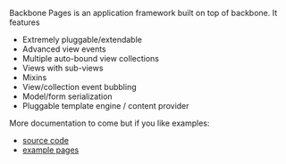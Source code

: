 Backbone Pages is an application framework built on top of backbone.  It features
 * Extremely pluggable/extendable
 * Advanced view events
 * Multiple auto-bound view collections
 * Views with sub-views
 * Mixins
 * View/collection event bubbling
 * Model/form serialization
 * Pluggable template engine / content provider

More documentation to come but if you like examples:
 * [source code](https://github.com/jhudson8/backbone-pages/tree/gh-pages/examples)
 * [example pages](http://jhudson8.github.com/backbone-pages/examples/index.html)

